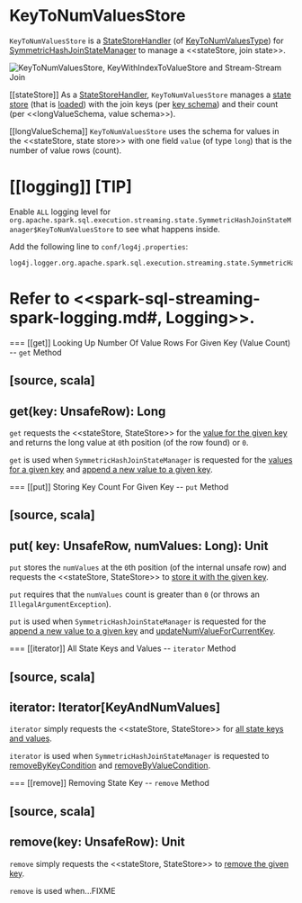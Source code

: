 # KeyToNumValuesStore

`KeyToNumValuesStore` is a [StateStoreHandler](StateStoreHandler.md) (of [KeyToNumValuesType](StateStoreHandler.md#KeyToNumValuesType)) for [SymmetricHashJoinStateManager](SymmetricHashJoinStateManager.md#keyToNumValues) to manage a <<stateStore, join state>>.

![KeyToNumValuesStore, KeyWithIndexToValueStore and Stream-Stream Join](../images/KeyToNumValuesStore-KeyWithIndexToValueStore.png)

[[stateStore]]
As a [StateStoreHandler](StateStoreHandler.md), `KeyToNumValuesStore` manages a [state store](../stateful-stream-processing/StateStore.md) (that is [loaded](StateStoreHandler.md#getStateStore)) with the join keys (per [key schema](SymmetricHashJoinStateManager.md#keySchema)) and their count (per <<longValueSchema, value schema>>).

[[longValueSchema]]
`KeyToNumValuesStore` uses the schema for values in the <<stateStore, state store>> with one field `value` (of type `long`) that is the number of value rows (count).

[[logging]]
[TIP]
====
Enable `ALL` logging level for `org.apache.spark.sql.execution.streaming.state.SymmetricHashJoinStateManager$KeyToNumValuesStore` to see what happens inside.

Add the following line to `conf/log4j.properties`:

```
log4j.logger.org.apache.spark.sql.execution.streaming.state.SymmetricHashJoinStateManager$KeyToNumValuesStore=ALL
```

Refer to <<spark-sql-streaming-spark-logging.md#, Logging>>.
====

=== [[get]] Looking Up Number Of Value Rows For Given Key (Value Count) -- `get` Method

[source, scala]
----
get(key: UnsafeRow): Long
----

`get` requests the <<stateStore, StateStore>> for the [value for the given key](../stateful-stream-processing/StateStore.md#get) and returns the long value at ``0``th position (of the row found) or `0`.

`get` is used when `SymmetricHashJoinStateManager` is requested for the [values for a given key](SymmetricHashJoinStateManager.md#get) and [append a new value to a given key](SymmetricHashJoinStateManager.md#append).

=== [[put]] Storing Key Count For Given Key -- `put` Method

[source, scala]
----
put(
  key: UnsafeRow,
  numValues: Long): Unit
----

`put` stores the `numValues` at the ``0``th position (of the internal unsafe row) and requests the <<stateStore, StateStore>> to [store it with the given key](../stateful-stream-processing/StateStore.md#put).

`put` requires that the `numValues` count is greater than `0` (or throws an `IllegalArgumentException`).

`put` is used when `SymmetricHashJoinStateManager` is requested for the [append a new value to a given key](SymmetricHashJoinStateManager.md#append) and [updateNumValueForCurrentKey](SymmetricHashJoinStateManager.md#updateNumValueForCurrentKey).

=== [[iterator]] All State Keys and Values -- `iterator` Method

[source, scala]
----
iterator: Iterator[KeyAndNumValues]
----

`iterator` simply requests the <<stateStore, StateStore>> for [all state keys and values](../stateful-stream-processing/StateStore.md#getRange).

`iterator` is used when `SymmetricHashJoinStateManager` is requested to [removeByKeyCondition](SymmetricHashJoinStateManager.md#removeByKeyCondition) and [removeByValueCondition](SymmetricHashJoinStateManager.md#removeByValueCondition).

=== [[remove]] Removing State Key -- `remove` Method

[source, scala]
----
remove(key: UnsafeRow): Unit
----

`remove` simply requests the <<stateStore, StateStore>> to [remove the given key](../stateful-stream-processing/StateStore.md#remove).

`remove` is used when...FIXME
